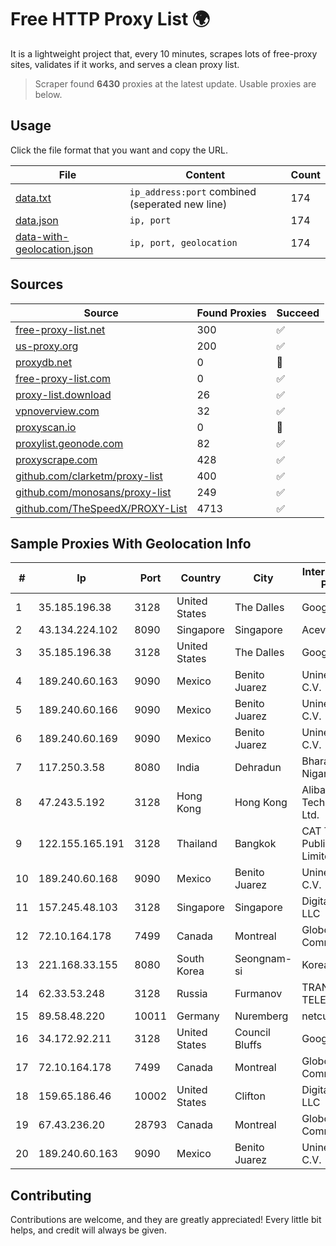 
# Free HTTP Proxy List 🌍

It is a lightweight project that, every 10 minutes, scrapes lots of free-proxy sites, validates if it works, and serves a clean proxy list.


> Scraper found **6430** proxies at the latest update. Usable proxies are below.

## Usage

Click the file format that you want and copy the URL.


|File|Content|Count|
|----|-------|-----|
|[data.txt](https://raw.githubusercontent.com/themiralay/Proxy-List-World/master/data.txt)|`ip_address:port` combined (seperated new line)|174|
|[data.json](https://raw.githubusercontent.com/themiralay/Proxy-List-World/master/data.json)|`ip, port`|174|
|[data-with-geolocation.json](https://raw.githubusercontent.com/themiralay/Proxy-List-World/master/data-with-geolocation.json)|`ip, port, geolocation`|174|

## Sources

|Source|Found Proxies|Succeed|
|------|-------------|-------|
|[free-proxy-list.net](https://free-proxy-list.net)|300|✅|
|[us-proxy.org](https://www.us-proxy.org)|200|✅|
|[proxydb.net](http://proxydb.net)|0|🚫|
|[free-proxy-list.com](https://free-proxy-list.com/?page=&port=&type%5B%5D=http&type%5B%5D=https&up_time=0&search=Search)|0|✅|
|[proxy-list.download](https://www.proxy-list.download/HTTP)|26|✅|
|[vpnoverview.com](https://vpnoverview.com/privacy/anonymous-browsing/free-proxy-servers)|32|✅|
|[proxyscan.io](https://www.proxyscan.io)|0|🚫|
|[proxylist.geonode.com](https://proxylist.geonode.com/api/proxy-list?limit=300&page=1&sort_by=lastChecked&sort_type=desc&protocols=http,https)|82|✅|
|[proxyscrape.com](https://api.proxyscrape.com/v2/?request=displayproxies&protocol=http&timeout=10000&country=all&ssl=all&anonymity=all)|428|✅|
|[github.com/clarketm/proxy-list](https://raw.githubusercontent.com/clarketm/proxy-list/master/proxy-list-raw.txt)|400|✅|
|[github.com/monosans/proxy-list](https://raw.githubusercontent.com/monosans/proxy-list/main/proxies/http.txt)|249|✅|
|[github.com/TheSpeedX/PROXY-List](https://raw.githubusercontent.com/TheSpeedX/PROXY-List/master/http.txt)|4713|✅|


## Sample Proxies With Geolocation Info

|#|Ip|Port|Country|City|Internet Service Provider|
|-|--|----|-------|----|-------------------------|
|1|35.185.196.38|3128|United States|The Dalles|Google LLC|
|2|43.134.224.102|8090|Singapore|Singapore|Aceville Pte.ltd|
|3|35.185.196.38|3128|United States|The Dalles|Google LLC|
|4|189.240.60.163|9090|Mexico|Benito Juarez|Uninet S.A. de C.V.|
|5|189.240.60.166|9090|Mexico|Benito Juarez|Uninet S.A. de C.V.|
|6|189.240.60.169|9090|Mexico|Benito Juarez|Uninet S.A. de C.V.|
|7|117.250.3.58|8080|India|Dehradun|Bharat Sanchar Nigam Ltd|
|8|47.243.5.192|3128|Hong Kong|Hong Kong|Alibaba (US) Technology Co., Ltd.|
|9|122.155.165.191|3128|Thailand|Bangkok|CAT Telecom Public Company Limited|
|10|189.240.60.168|9090|Mexico|Benito Juarez|Uninet S.A. de C.V.|
|11|157.245.48.103|3128|Singapore|Singapore|DigitalOcean, LLC|
|12|72.10.164.178|7499|Canada|Montreal|GloboTech Communications|
|13|221.168.33.155|8080|South Korea|Seongnam-si|Korea Telecom|
|14|62.33.53.248|3128|Russia|Furmanov|TRANS-TELECOM|
|15|89.58.48.220|10011|Germany|Nuremberg|netcup GmbH|
|16|34.172.92.211|3128|United States|Council Bluffs|Google LLC|
|17|72.10.164.178|7499|Canada|Montreal|GloboTech Communications|
|18|159.65.186.46|10002|United States|Clifton|DigitalOcean, LLC|
|19|67.43.236.20|28793|Canada|Montreal|GloboTech Communications|
|20|189.240.60.163|9090|Mexico|Benito Juarez|Uninet S.A. de C.V.|



## Contributing

Contributions are welcome, and they are greatly appreciated! Every
little bit helps, and credit will always be given.

